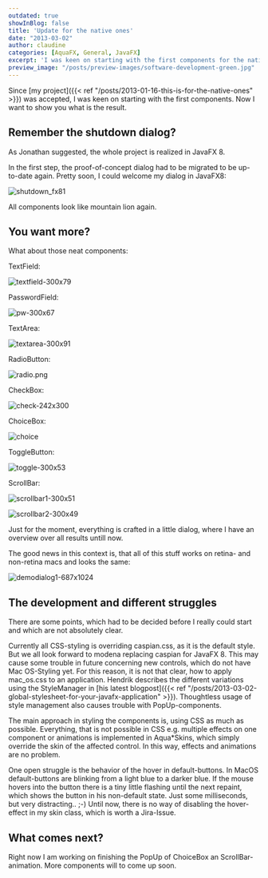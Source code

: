 ```yaml
---
outdated: true
showInBlog: false
title: 'Update for the native ones'
date: "2013-03-02"
author: claudine
categories: [AquaFX, General, JavaFX]
excerpt: 'I was keen on starting with the first components for the native Look and Feel for JavaFX. Now I want to show you what is the result.'
preview_image: "/posts/preview-images/software-development-green.jpg"
---
```

Since [my project]({{< ref "/posts/2013-01-16-this-is-for-the-native-ones" >}}) was accepted, I was keen on starting with the first components. Now I want to show you what is the result.

## Remember the shutdown dialog?

As Jonathan suggested, the whole project is realized in JavaFX 8.

In the first step, the proof-of-concept dialog had to be migrated to be up-to-date again. Pretty soon, I could welcome my dialog in JavaFX8:

![shutdown_fx81](/posts/guigarage-legacy/shutdown_fx81.png)

All components look like mountain lion again.

## You want more?

What about those neat components:

TextField:

![textfield-300x79](/posts/guigarage-legacy/textfield-300x79.png)

PasswordField:

![pw-300x67](/posts/guigarage-legacy/pw-300x67.png)

TextArea:

![textarea-300x91](/posts/guigarage-legacy/textarea-300x91.png)

RadioButton:

![radio.png](/posts/guigarage-legacy/radio.png.png)

CheckBox:

![check-242x300](/posts/guigarage-legacy/check-242x300.png)

ChoiceBox:

![choice](/posts/guigarage-legacy/choice.png)

ToggleButton:

![toggle-300x53](/posts/guigarage-legacy/toggle-300x53.png)

ScrollBar:

![scrollbar1-300x51](/posts/guigarage-legacy/scrollbar1-300x51.png)

![scrollbar2-300x49](/posts/guigarage-legacy/scrollbar2-300x49.png)

Just for the moment, everything is crafted in a little dialog, where I have an overview over all results untill now.

The good news in this context is, that all of this stuff works on retina- and non-retina macs and looks the same:

![demodialog1-687x1024](/posts/guigarage-legacy/demodialog1-687x1024.png)

## The development and different struggles

There are some points, which had to be decided before I really could start and which are not absolutely clear.

Currently all CSS-styling is overriding caspian.css, as it is the default style. But we all look forward to modena replacing caspian for JavaFX 8. This may cause some trouble in future concerning new controls, which do not have Mac OS-Styling yet. For this reason, it is not that clear, how to apply mac_os.css to an application. Hendrik describes the different variations using the StyleManager in [his latest blogpost]({{< ref "/posts/2013-03-02-global-stylesheet-for-your-javafx-application" >}}). Thoughtless usage of style management also causes trouble with PopUp-components.

The main approach in styling the components is, using CSS as much as possible. Everything, that is not possible in CSS e.g. multiple effects on one component or animations is implemented in Aqua*Skins, which simply override the skin of the affected control. In this way, effects and animations are no problem.

One open struggle is the behavior of the hover in default-buttons. In MacOS default-buttons are blinking from a light blue to a darker blue. If the mouse hovers into the button there is a tiny little flashing until the next repaint, which shows the button in his non-default state. Just some milliseconds, but very distracting.. ;-) Until now, there is no way of disabling the hover-effect in my skin class, which is worth a Jira-Issue.

## What comes next?

Right now I am working on finishing the PopUp of ChoiceBox an ScrollBar-animation. More components will to come up soon.
